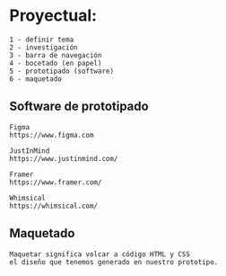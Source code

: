 # Proyectual:
  
    1 - definir tema 
    2 - investigación 
    3 - barra de navegación 
    4 - bocetado (en papel) 
    5 - prototipado (software) 
    6 - maquetado


## Software de prototipado    

    Figma   
    https://www.figma.com
    
    JustInMind 
    https://www.justinmind.com/

    Framer 
    https://www.framer.com/

    Whimsical
    https://whimsical.com/


## Maquetado 

    Maquetar significa volcar a código HTML y CSS 
    el diseño que tenemos generado en nuestro prototipo.